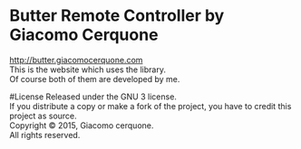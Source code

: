 # Butter Remote Controller by Giacomo Cerquone
http://butter.giacomocerquone.com<br>
This is the website which uses the library.<br>
Of course both of them are developed by me.<br>

#License
Released under the GNU 3 license.<br>
If you distribute a copy or make a fork of the project, you have to credit this project as source.<br>
Copyright © 2015, Giacomo cerquone.<br>
All rights reserved.
